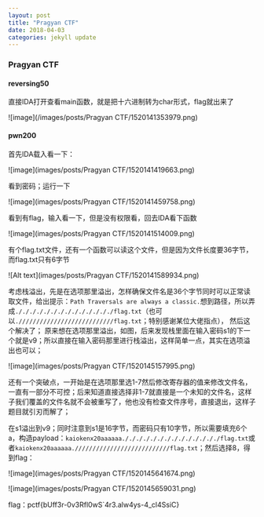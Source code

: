 ```yaml
---
layout: post
title: "Pragyan CTF"
date: 2018-04-03 
categories: jekyll update
---
```

### Pragyan CTF
#### reversing50
直接IDA打开查看main函数，就是把十六进制转为char形式，flag就出来了

![image](/images/posts/Pragyan CTF/1520141353979.png)

#### pwn200

首先IDA载入看一下：

![image](images/posts/Pragyan CTF/1520141419663.png)

看到密码；运行一下

![image](images/posts/Pragyan CTF/1520141459758.png)

看到有flag，输入看一下，但是没有权限看，回去IDA看下函数

![image](images/posts/Pragyan CTF/1520141514009.png)

有个flag.txt文件，还有一个函数可以读这个文件，但是因为文件长度要36字节，而flag.txt只有6字节

![Alt text](images/posts/Pragyan CTF/1520141589934.png)

考虑栈溢出，先是在选项那里溢出，怎样确保文件名是36个字节同时可以正常读取文件，给出提示：`Path Traversals are always a classic.`想到路径，所以弄成`././././././././././././././flag.txt`（也可以`.///////////////////////////flag.txt`；特别感谢某位大佬指点）， 然后这个解决了；
原来想在选项那里溢出，如图，后来发现栈里面在输入密码s1的下一个就是v9；所以直接在输入密码那里进行栈溢出，这样简单一点，其实在选项溢出也可以；

![image](images/posts/Pragyan CTF/1520145157995.png)

还有一个突破点，一开始是在选项那里选1-7然后修改寄存器的值来修改文件名，一直有一部分不可控；后来知道直接选择非1-7就直接是一个未知的文件名，这样子我们覆盖的文件名就不会被重写了，他也没有检查文件序号，直接退出，这样子题目就引刃而解了；

在s1溢出到v9；同时注意到s1是16字节，而密码只有10字节，所以需要填充6个a，构造payload：`kaiokenx20aaaaaa././././././././././././././flag.txt`或者`kaiokenx20aaaaaa.///////////////////////////flag.txt`；然后选择8，得到flag：

![image](images/posts/Pragyan CTF/1520145641674.png)

![image](images/posts/Pragyan CTF/1520145659031.png)

flag：pctf{bUff3r-0v3Rfl0wS`4r3.alw4ys-4_cl4SsiC}

